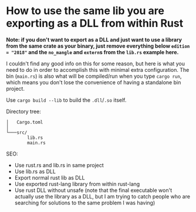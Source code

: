 # How to use the same lib you are exporting as a DLL from within Rust

**Note: if you don't want to export as a DLL and just want to use a library from the same crate as your binary, just remove everything below `edition = "2018"` and the `no_mangle` and `extern`s from the `lib.rs` example here.**

I couldn't find any good info on this for some reason, but here is what you need to do in order to accomplish this with minimal extra configuration.
The bin (`main.rs`) is also what will be compiled/run when you type `cargo run`, which means you don't lose the convenience of having a standalone bin project.

Use `cargo build --lib` to build the `.dll`/`.so` itself.

Directory tree:

```
│   Cargo.toml
│
└───src/
        lib.rs
        main.rs
```

SEO:  
- Use rust.rs and lib.rs in same project
- Use lib.rs as DLL
- Export normal rust lib as DLL
- Use exported rust-lang library from within rust-lang
- Use rust DLL without unsafe (note that the final executable won't actually use the library as a DLL, but I am trying to catch people who are searching for solutions to the same problem I was having)